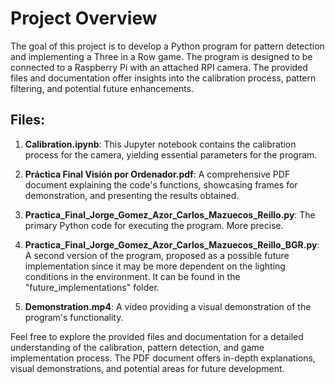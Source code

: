 # Project Overview

The goal of this project is to develop a Python program for pattern detection and implementing a Three in a Row game. The program is designed to be connected to a Raspberry Pi with an attached RPI camera. The provided files and documentation offer insights into the calibration process, pattern filtering, and potential future enhancements.

## Files:

1. **Calibration.ipynb**: This Jupyter notebook contains the calibration process for the camera, yielding essential parameters for the program.

2. **Práctica Final Visión por Ordenador.pdf**: A comprehensive PDF document explaining the code's functions, showcasing frames for demonstration, and presenting the results obtained.

3. **Practica_Final_Jorge_Gomez_Azor_Carlos_Mazuecos_Reillo.py**: The primary Python code for executing the program. More precise.

4. **Practica_Final_Jorge_Gomez_Azor_Carlos_Mazuecos_Reillo_BGR.py**: A second version of the program, proposed as a possible future implementation since it may be more dependent on the lighting conditions in the environment. It can be found in the "future_implementations" folder.

5. **Demonstration.mp4**: A video providing a visual demonstration of the program's functionality.

Feel free to explore the provided files and documentation for a detailed understanding of the calibration, pattern detection, and game implementation process. The PDF document offers in-depth explanations, visual demonstrations, and potential areas for future development.

